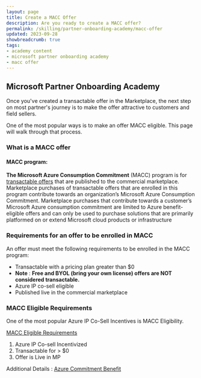 ```yaml
---
layout: page
title: Create a MACC Offer
description: Are you ready to create a MACC offer?
permalink: /skilling/partner-onboarding-academy/macc-offer
updated: 2023-09-28
showbreadcrumb: true
tags: 
- academy content
- microsoft partner onboarding academy
- macc offer
---
```


## Microsoft Partner Onboarding Academy

Once you've created a transactable offer in the Marketplace, the next step on most partner's journey is to make the offer attractive to customers and field sellers.

One of the most popular ways is to make an offer MACC eligible. This page will walk through that process.

### What is a MACC offer

#### MACC program:
**The Microsoft Azure Consumption Commitment** (MACC) program is for [transactable offers](https://learn.microsoft.com/en-us/partner-center/marketplace/marketplace-commercial-transaction-capabilities-and-considerations#transact-overview) that are published to the commercial marketplace. Marketplace purchases of transactable offers that are enrolled in this program contribute towards an organization’s Microsoft Azure Consumption Commitment. Marketplace purchases that contribute towards a customer’s Microsoft Azure consumption commitment are limited to Azure benefit-eligible offers and can only be used to purchase solutions that are primarily platformed on or extend Microsoft cloud products or infrastructure

### Requirements for an offer to be enrolled in MACC
An offer must meet the following requirements to be enrolled in the MACC program:
  - Transactable with a pricing plan greater than $0
-   **Note** : **Free and BYOL (bring your own license) offers are NOT considered transactable.**
  - Azure IP co-sell eligible
  - Published live in the commercial marketplace

### MACC Eligible Requirements

One of the most popular Azure IP Co-Sell Incentives is MACC Eligibility.  

[MACC Eligible Requirements](https://learn.microsoft.com/en-us/partner-center/marketplace/azure-consumption-commitment-enrollment#requirements-for-an-offer-to-be-enrolled-in-macc) 

1. Azure IP Co-sell Incentivized
2. Transactable for > $0
3. Offer is Live in MP

Additional Details : [Azure Commitment Benefit](https://learn.microsoft.com/en-us/marketplace/azure-consumption-commitment-benefit)

